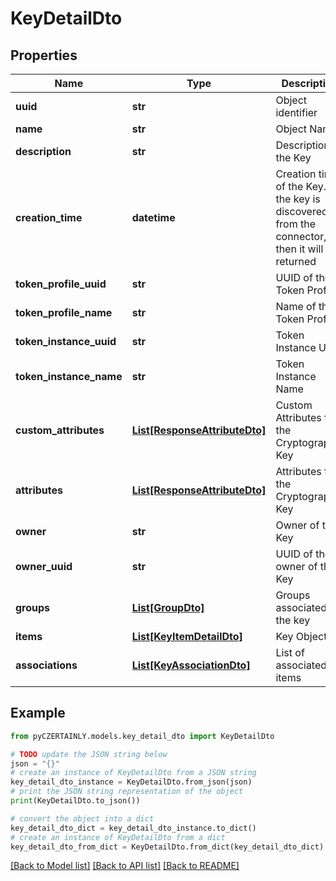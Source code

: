 # KeyDetailDto


## Properties

Name | Type | Description | Notes
------------ | ------------- | ------------- | -------------
**uuid** | **str** | Object identifier | 
**name** | **str** | Object Name | 
**description** | **str** | Description of the Key | 
**creation_time** | **datetime** | Creation time of the Key. If the key is discovered from the connector, then it will be returned | 
**token_profile_uuid** | **str** | UUID of the Token Profile | [optional] 
**token_profile_name** | **str** | Name of the Token Profile | [optional] 
**token_instance_uuid** | **str** | Token Instance UUID | 
**token_instance_name** | **str** | Token Instance Name | 
**custom_attributes** | [**List[ResponseAttributeDto]**](ResponseAttributeDto.md) | Custom Attributes for the Cryptographic Key | [optional] 
**attributes** | [**List[ResponseAttributeDto]**](ResponseAttributeDto.md) | Attributes for the Cryptographic Key | 
**owner** | **str** | Owner of the Key | [optional] 
**owner_uuid** | **str** | UUID of the owner of the Key | [optional] 
**groups** | [**List[GroupDto]**](GroupDto.md) | Groups associated to the key | [optional] 
**items** | [**List[KeyItemDetailDto]**](KeyItemDetailDto.md) | Key Objects | 
**associations** | [**List[KeyAssociationDto]**](KeyAssociationDto.md) | List of associated items | [optional] 

## Example

```python
from pyCZERTAINLY.models.key_detail_dto import KeyDetailDto

# TODO update the JSON string below
json = "{}"
# create an instance of KeyDetailDto from a JSON string
key_detail_dto_instance = KeyDetailDto.from_json(json)
# print the JSON string representation of the object
print(KeyDetailDto.to_json())

# convert the object into a dict
key_detail_dto_dict = key_detail_dto_instance.to_dict()
# create an instance of KeyDetailDto from a dict
key_detail_dto_from_dict = KeyDetailDto.from_dict(key_detail_dto_dict)
```
[[Back to Model list]](../README.md#documentation-for-models) [[Back to API list]](../README.md#documentation-for-api-endpoints) [[Back to README]](../README.md)


